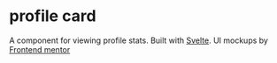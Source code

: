 # profile card

A component for viewing profile stats. Built with [Svelte](https://svelte.dev). UI mockups by [Frontend mentor](https://www.frontendmentor.io/challenges/profile-card-component-cfArpWshJ)
